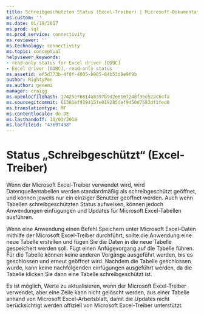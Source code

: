 ```yaml
---
title: Schreibgeschützten Status (Excel-Treiber) | Microsoft-Dokumentation
ms.custom: ''
ms.date: 01/19/2017
ms.prod: sql
ms.prod_service: connectivity
ms.reviewer: ''
ms.technology: connectivity
ms.topic: conceptual
helpviewer_keywords:
- read-only status for Excel driver [ODBC]
- Excel driver [ODBC], read-only status
ms.assetid: ef5d773b-4f8f-4005-b985-84b53d8e9f9b
author: MightyPen
ms.author: genemi
manager: craigg
ms.openlocfilehash: 17425e76814a8397b9d2e6167248f35e52ac6cfa
ms.sourcegitcommit: 61381ef939415fe019285def9450d7583df1fed0
ms.translationtype: MT
ms.contentlocale: de-DE
ms.lasthandoff: 10/01/2018
ms.locfileid: "47697438"
---
```

# <a name="read-only-status-excel-driver"></a>Status „Schreibgeschützt“ (Excel-Treiber)
Wenn der Microsoft Excel-Treiber verwendet wird, wird Datenquellentabellen werden standardmäßig als schreibgeschützt geöffnet, und können jeweils nur ein einziger Benutzer geöffnet werden. Auch wenn Tabellen schreibgeschützten Status aufweisen, können jedoch Anwendungen einfügungen und Updates für Microsoft Excel-Tabellen ausführen.  
  
 Wenn eine Anwendung einen Befehl Speichern unter Microsoft Excel-Daten mithilfe der Microsoft Excel-Treiber durchführt, sollte die Anwendung eine neue Tabelle erstellen und fügen Sie die Daten in die neue Tabelle gespeichert werden soll. Fügt einen Anfügevorgang auf die Tabelle führen. Für die Tabelle können keine anderen Vorgänge ausgeführt werden, bis es geschlossen und erneut geöffnet wird. Nachdem die Tabelle geschlossen wurde, kann keine nachfolgenden einfügungen ausgeführt werden, da die Tabelle klicken Sie dann eine Tabelle schreibgeschützt ist.  
  
 Es ist möglich, Werte zu aktualisieren, wenn der Microsoft Excel-Treiber verwendet, aber eine Zeile kann nicht gelöscht werden, aus einer Tabelle anhand von Microsoft Excel-Arbeitsblatt, damit die Updates nicht berücksichtigt werden offiziell von Microsoft Excel-Treiber unterstützt.
